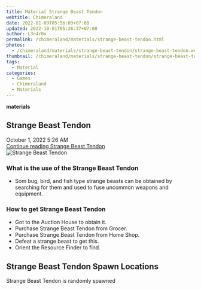 ```yaml
---
title: Material Strange Beast Tendon
webtitle: Chimeraland
date: 2022-01-09T05:56:03+07:00
updated: 2022-10-01T05:26:37+07:00
author: L3n4r0x
permalink: /chimeraland/materials/strange-beast-tendon.html
photos:
  - /chimeraland/materials/strange-beast-tendon/strange-beast-tendon.webp
thumbnail: /chimeraland/materials/strange-beast-tendon/strange-beast-tendon.webp
tags:
  - Material
categories:
  - Games
  - Chimeraland
  - Materials
---
```


<section id="bootstrap-wrapper">
  <link
    rel="stylesheet"
    href="https://cdn.statically.io/gh/dimaslanjaka/Web-Manajemen/40ac3225/css/bootstrap-4.5-wrapper.css"
  />
  <div
    class="row g-0 border rounded overflow-hidden flex-md-row mb-4 shadow-sm position-relative"
  >
    <div class="col p-4 d-flex flex-column position-static">
      <strong class="d-inline-block mb-2 text-success">materials</strong>
      <h2 class="mb-0">Strange Beast Tendon</h2>
      <div class="mb-1 text-muted">October 1, 2022 5:26 AM</div>
      <a
        href="/chimeraland/materials/strange-beast-tendon.html"
        class="stretched-link d-none"
        >Continue reading Strange Beast Tendon</a
      >
    </div>
    <div class="col-auto d-none d-lg-block">
      <img
        src="/chimeraland/materials/strange-beast-tendon/strange-beast-tendon.webp"
        alt="Strange Beast Tendon"
      />
    </div>
  </div>
  <div class="row">
    <div class="col-lg-6 col-12 mb-2">
      <div class="card">
        <div class="card-body">
          <h3 class="card-title">
            What is the use of the Strange Beast Tendon
          </h3>
          <div class="card-text">
            <ul>
              <li>
                Som bug, bird, and fish type strange beasts can be obtained by
                searching for them and used to fuse uncommon weapons and
                equipment.
              </li>
            </ul>
          </div>
        </div>
      </div>
    </div>
    <div class="col-lg-6 col-12 mb-2">
      <div class="card">
        <div class="card-body">
          <h3 class="card-title">How to get Strange Beast Tendon</h3>
          <div class="card-text">
            <ul>
              <li>Got to the Auction House to obtain it.</li>
              <li>Purchase Strange Beast Tendon from Grocer.</li>
              <li>Purchase Strange Beast Tendon from Home Shop.</li>
              <li>Defeat a strange beast to get this.</li>
              <li>Orient the Resource Finder to find.</li>
            </ul>
          </div>
        </div>
      </div>
    </div>
    <div class="col-12 mb-2">
      <h2>Strange Beast Tendon Spawn Locations</h2>
      <p>Strange Beast Tendon is randomly spawned</p>
    </div>
  </div>
</section>